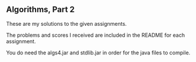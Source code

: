 ## Algorithms, Part 2

These are my solutions to the given assignments. 

The problems and scores I received are included in the README for each assignment.

You do need the algs4.jar and stdlib.jar in order for the java files to compile.